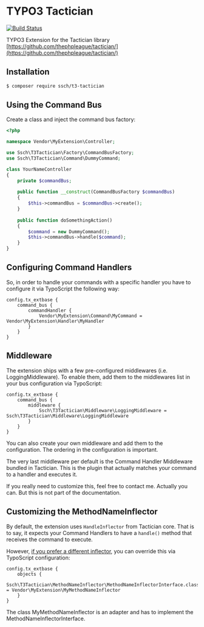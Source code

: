 # TYPO3 Tactician
[![Build Status](https://travis-ci.org/sabbelasichon/t3_tactician.png)](https://travis-ci.org/sabbelasichon/t3_tactician)

TYPO3 Extension for the Tactician library
[https://github.com/thephpleague/tactician/](https://github.com/thephpleague/tactician/)

## Installation

```bash
$ composer require ssch/t3-tactician
```

## Using the Command Bus

Create a class and inject the command bus factory:

```php
<?php

namespace Vendor\MyExtension\Controller;

use Ssch\T3Tactician\Factory\CommandBusFactory;
use Ssch\T3Tactician\Command\DummyCommand;

class YourNameController
{
    private $commandBus;
    
    public function __construct(CommandBusFactory $commandBus)
    {
        $this->commandBus = $commandBus->create();
    }
    
    public function doSomethingAction()
    {
        $command = new DummyCommand();
        $this->commandBus->handle($command);
    }
}
```

## Configuring Command Handlers
So, in order to handle your commands with a specific handler you have to configure it via TypoScript the following way:

```
config.tx_extbase {
    command_bus {
        commandHandler {
            Vendor\MyExtension\Command\MyCommand = Vendor\MyExtension\Handler\MyHandler
        }
    }
}
```

## Middleware

The extension ships with a few pre-configured middlewares (i.e. LoggingMiddleware).
To enable them, add them to the middlewares list in your bus configuration via TypoScript:

```
config.tx_extbase {
    command_bus {
        middleware {
            Ssch\T3Tactician\Middleware\LoggingMiddleware = Ssch\T3Tactician\Middleware\LoggingMiddleware
        }
    }
}
```

You can also create your own middleware and add them to the configuration.
The ordering in the configuration is important.

The very last middleware per default is the Command Handler Middleware bundled in Tactician.
This is the plugin that actually matches your command to a handler and executes it.

If you really need to customize this, feel free to contact me. Actually you can. But this is not part of the documentation. 

## Customizing the MethodNameInflector

By default, the extension uses `HandleInflector` from Tactician core. That is to say, it expects your Command Handlers to have a `handle()` method that receives the command to execute.

However, [if you prefer a different inflector](http://tactician.thephpleague.com/tweaking-tactician/), you can override this via TypoScript configuration:

```
config.tx_extbase {
    objects {
        Ssch\T3Tactician\MethodNameInflector\MethodNameInflectorInterface.className = Vendor\MyExtension\MyMethodNameInflector
    }
}
```

The class MyMethodNameInflector is an adapter and has to implement the MethodNameInflectorInterface.
